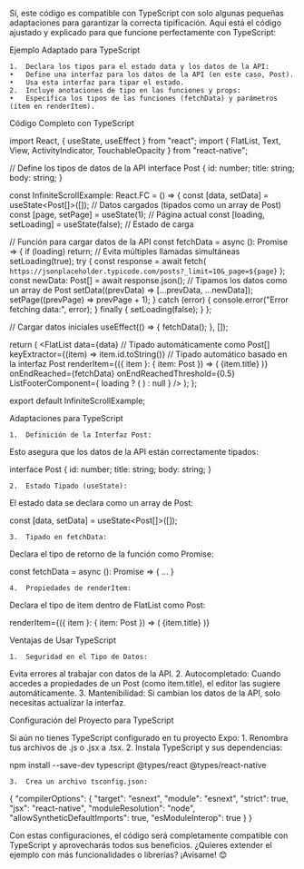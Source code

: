 Sí, este código es compatible con TypeScript con solo algunas pequeñas adaptaciones para garantizar la correcta tipificación. Aquí está el código ajustado y explicado para que funcione perfectamente con TypeScript:

Ejemplo Adaptado para TypeScript

	1.	Declara los tipos para el estado data y los datos de la API:
	•	Define una interfaz para los datos de la API (en este caso, Post).
	•	Usa esta interfaz para tipar el estado.
	2.	Incluye anotaciones de tipo en las funciones y props:
	•	Especifica los tipos de las funciones (fetchData) y parámetros (item en renderItem).

Código Completo con TypeScript

import React, { useState, useEffect } from "react";
import { FlatList, Text, View, ActivityIndicator, TouchableOpacity } from "react-native";

// Define los tipos de datos de la API
interface Post {
  id: number;
  title: string;
  body: string;
}

const InfiniteScrollExample: React.FC = () => {
  const [data, setData] = useState<Post[]>([]); // Datos cargados (tipados como un array de Post)
  const [page, setPage] = useState<number>(1); // Página actual
  const [loading, setLoading] = useState<boolean>(false); // Estado de carga

  // Función para cargar datos de la API
  const fetchData = async (): Promise<void> => {
    if (loading) return; // Evita múltiples llamadas simultáneas
    setLoading(true);
    try {
      const response = await fetch(
        `https://jsonplaceholder.typicode.com/posts?_limit=10&_page=${page}`
      );
      const newData: Post[] = await response.json(); // Tipamos los datos como un array de Post
      setData((prevData) => [...prevData, ...newData]);
      setPage((prevPage) => prevPage + 1);
    } catch (error) {
      console.error("Error fetching data:", error);
    } finally {
      setLoading(false);
    }
  };

  // Cargar datos iniciales
  useEffect(() => {
    fetchData();
  }, []);

  return (
    <View className="flex-1 p-4 bg-gray-100">
      <FlatList
        data={data} // Tipado automáticamente como Post[]
        keyExtractor={(item) => item.id.toString()} // Tipado automático basado en la interfaz Post
        renderItem={({ item }: { item: Post }) => (
          <TouchableOpacity className="p-4 mb-2 bg-white rounded-lg shadow-md">
            <Text className="text-lg font-semibold text-gray-800">{item.title}</Text>
          </TouchableOpacity>
        )}
        onEndReached={fetchData}
        onEndReachedThreshold={0.5}
        ListFooterComponent={
          loading ? (
            <ActivityIndicator className="mt-4" size="large" color="#4F46E5" />
          ) : null
        }
      />
    </View>
  );
};

export default InfiniteScrollExample;

Adaptaciones para TypeScript

	1.	Definición de la Interfaz Post:
Esto asegura que los datos de la API están correctamente tipados:

interface Post {
  id: number;
  title: string;
  body: string;
}


	2.	Estado Tipado (useState):
El estado data se declara como un array de Post:

const [data, setData] = useState<Post[]>([]);


	3.	Tipado en fetchData:
Declara el tipo de retorno de la función como Promise<void>:

const fetchData = async (): Promise<void> => { ... }


	4.	Propiedades de renderItem:
Declara el tipo de item dentro de FlatList como Post:

renderItem={({ item }: { item: Post }) => (
  <Text>{item.title}</Text>
)}

Ventajas de Usar TypeScript

	1.	Seguridad en el Tipo de Datos:
Evita errores al trabajar con datos de la API.
	2.	Autocompletado:
Cuando accedes a propiedades de un Post (como item.title), el editor las sugiere automáticamente.
	3.	Mantenibilidad:
Si cambian los datos de la API, solo necesitas actualizar la interfaz.

Configuración del Proyecto para TypeScript

Si aún no tienes TypeScript configurado en tu proyecto Expo:
	1.	Renombra tus archivos de .js o .jsx a .tsx.
	2.	Instala TypeScript y sus dependencias:

npm install --save-dev typescript @types/react @types/react-native


	3.	Crea un archivo tsconfig.json:

{
  "compilerOptions": {
    "target": "esnext",
    "module": "esnext",
    "strict": true,
    "jsx": "react-native",
    "moduleResolution": "node",
    "allowSyntheticDefaultImports": true,
    "esModuleInterop": true
  }
}

Con estas configuraciones, el código será completamente compatible con TypeScript y aprovecharás todos sus beneficios. ¿Quieres extender el ejemplo con más funcionalidades o librerías? ¡Avísame! 😊